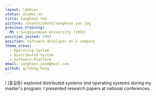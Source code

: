 ```yaml
---
layout: labbies
status: alumni_ms
title: Sanghoon Yoo
picture: /assets/photo/sanghoon_yoo.jpg
previous_training:
  MS : Sungkyunkwan University (1993)
position_joined: 1993
position: Software developer at a company
theme_areas:
  - Operating System
  - Distributed System
  - Software Platform
email: sanghoon_yoo@gmail.com
github: gildong.hong
---
```


I (홍길동) explored distributed systems and operating systems during my master's program. I presented research papers at national conferences.